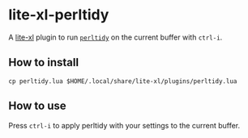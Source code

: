 # lite-xl-perltidy

A [lite-xl](https://github.com/lite-xl/lite-xl) plugin to run [`perltidy`](https://metacpan.org/pod/Perl::Tidy) on the current buffer with `ctrl-i`.

## How to install

```
cp perltidy.lua $HOME/.local/share/lite-xl/plugins/perltidy.lua
```

## How to use

Press `ctrl-i` to apply perltidy with your settings to the current buffer.
